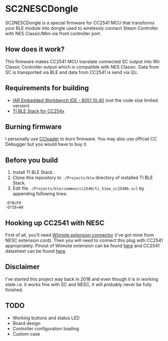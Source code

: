 # SC2NESCDongle

SC2NESCDongle is a special firmware for CC2541 MCU that transforms your BLE module into dongle used to wirelessly connect Steam Controller with NES Classic/Mini via front controller port.

## How does it work?

This firmware makes CC2541 MCU translate connected SC output into Wii Classic Controller output which is compatible with NES Classic. Data from SC is transported via BLE and data from CC2541 is send via i2c.

## Requirements for building
- [IAR Embedded Workbench IDE - 8051 10.40](https://www.iar.com/products/architectures/iar-embedded-workbench-for-8051/) (not the code size limited version)
- [TI BLE Stack for CC254x](https://www.ti.com/tool/download/BLE-STACK-1-X)

## Burning firmware
I personally use [CCloader](https://github.com/RedBearLab/CCLoader) to burn firmware. You may also use official CC Debugger but you would have to buy it.

## Before you build
1. Install TI BLE Stack.
2. Clone this repository to `./Projects/ble` directory of installed TI BLE Stack.
3. Edit file `./Projects/ble/common/cc2540/ti_51ew_cc2540b.xcl` by appending following lines:
```
-D?B=F0
-D?IE=A8
```

## Hooking up CC2541 with NESC
First of all, you'll need [Wiimote extension connector](https://www.aliexpress.com/item/1005003281952214.html) (i've got mine from NESC extension cord). Then you will need to connect this plug with CC2541 appropriately. Pinout of Wiimote extension can be found [here](https://www.flickr.com/photos/aalmada/7085452395) and CC2541 datasheet can be found [here](https://www.ti.com/lit/ds/symlink/cc2541.pdf?ts=1645871792478).

## Disclaimer
I've started this project way back in 2018 and even though it is in working state i.e. it works fine with SC and NESC, it will probably
never be fully finished.

## TODO
- Working buttons and status LED
- Board design
- Controller configuration loading
- Custom case
